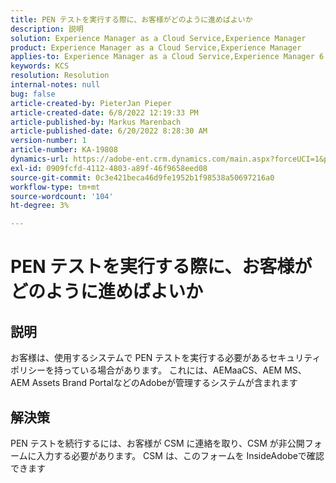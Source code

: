 ```yaml
---
title: PEN テストを実行する際に、お客様がどのように進めばよいか
description: 説明
solution: Experience Manager as a Cloud Service,Experience Manager
product: Experience Manager as a Cloud Service,Experience Manager
applies-to: Experience Manager as a Cloud Service,Experience Manager 6.5
keywords: KCS
resolution: Resolution
internal-notes: null
bug: false
article-created-by: PieterJan Pieper
article-created-date: 6/8/2022 12:19:33 PM
article-published-by: Markus Marenbach
article-published-date: 6/20/2022 8:28:30 AM
version-number: 1
article-number: KA-19808
dynamics-url: https://adobe-ent.crm.dynamics.com/main.aspx?forceUCI=1&pagetype=entityrecord&etn=knowledgearticle&id=4e30cf3f-25e7-ec11-bb3c-000d3a3bdca6
exl-id: 0909fcfd-4112-4803-a89f-46f9658eed08
source-git-commit: 0c3e421beca46d9fe1952b1f98538a50697216a0
workflow-type: tm+mt
source-wordcount: '104'
ht-degree: 3%

---
```


# PEN テストを実行する際に、お客様がどのように進めばよいか

## 説明


お客様は、使用するシステムで PEN テストを実行する必要があるセキュリティポリシーを持っている場合があります。
これには、AEMaaCS、AEM MS、AEM Assets Brand PortalなどのAdobeが管理するシステムが含まれます


## 解決策


PEN テストを続行するには、お客様が CSM に連絡を取り、CSM が非公開フォームに入力する必要があります。
CSM は、このフォームを InsideAdobeで確認できます
